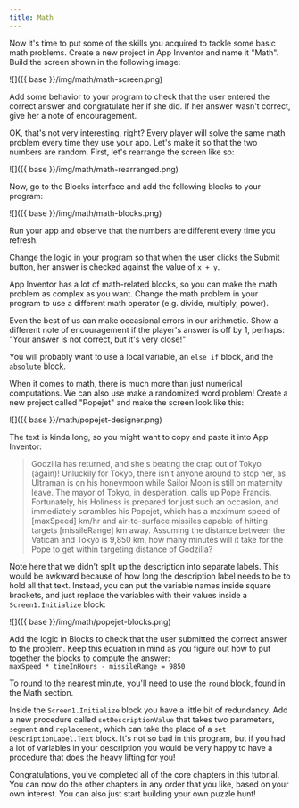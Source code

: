 ```yaml
---
title: Math
---
```


Now it's time to put some of the skills you acquired to tackle some basic math problems. Create a new project in App Inventor and name it "Math". Build the screen shown in the following image:

![]({{ base }}/img/math/math-screen.png)

<section class="exercise">
  <p>Add some behavior to your program to check that the user entered the correct answer and congratulate her if she did. If her answer wasn't correct, give her a note of encouragement.</p>
</section>

OK, that's not very interesting, right? Every player will solve the same math problem every time they use your app. Let's make it so that the two numbers are random. First, let's rearrange the screen like so:

![]({{ base }}/img/math/math-rearranged.png)

Now, go to the Blocks interface and add the following blocks to your program:

![]({{ base }}/img/math/math-blocks.png)

Run your app and observe that the numbers are different every time you refresh.

<section class="exercise">
  <p>Change the logic in your program so that when the user clicks the Submit button, her answer is checked against the value of <code>x + y</code>.</p>
</section>

<section class="exercise">
  <p>App Inventor has a lot of math-related blocks, so you can make the math problem as complex as you want. Change the math problem in your program to use a different math operator (e.g. divide, multiply, power).</p>
</section>

<section class="exercise">
  <p>Even the best of us can make occasional errors in our arithmetic. Show a different note of encouragement if the player's answer is off by 1, perhaps: "Your answer is not correct, but it's very close!"</p>

  <p class="hint">You will probably want to use a local variable, an <code>else if</code> block, and the <code>absolute</code> block.</p>
</section>

When it comes to math, there is much more than just numerical computations. We can also use make a randomized word problem! Create a new project called "Popejet" and make the screen look like this:

![]({{ base }}/math/popejet-designer.png)

The text is kinda long, so you might want to copy and paste it into App Inventor:

> Godzilla has returned, and she's beating the crap out of Tokyo (again)! Unluckily for Tokyo, there isn't anyone around to stop her, as Ultraman is on his honeymoon while Sailor Moon is still on maternity leave. The mayor of Tokyo, in desperation, calls up Pope Francis. Fortunately, his Holiness is prepared for just such an occasion, and immediately scrambles his Popejet, which has a maximum speed of [maxSpeed] km/hr and air-to-surface missiles capable of hitting targets [missileRange] km away. Assuming the distance between the Vatican and Tokyo is 9,850 km, how many minutes will it take for the Pope to get within targeting distance of Godzilla?

Note here that we didn't split up the description into separate labels. This would be awkward because of how long the description label needs to be to hold all that text. Instead, you can put the variable names inside square brackets, and just replace the variables with their values inside a `Screen1.Initialize` block:

![]({{ base }}/img/math/popejet-blocks.png)

<section class="exercise">
  <p>Add the logic in Blocks to check that the user submitted the correct answer to the problem. Keep this equation in mind as you figure out how to put together the blocks to compute the answer:
  <br>
  <code>maxSpeed * timeInHours - missileRange = 9850</code>
  </p>

  <p class="hint">To round to the nearest minute, you'll need to use the <code>round</code> block, found in the Math section.</p>
</section>

<section class="exercise">
  <p>Inside the <code>Screen1.Initialize</code> block you have a little bit of redundancy. Add a new procedure called <code>setDescriptionValue</code> that takes two parameters, <code>segment</code> and <code>replacement</code>, which can take the place of a <code>set DescriptionLabel.Text</code> block. It's not so bad in this program, but if you had a lot of variables in your description you would be very happy to have a procedure that does the heavy lifting for you!</p>
</section>

Congratulations, you've completed all of the core chapters in this tutorial. You can now do the other chapters in any order that you like, based on your own interest. You can also just start building your own puzzle hunt!
